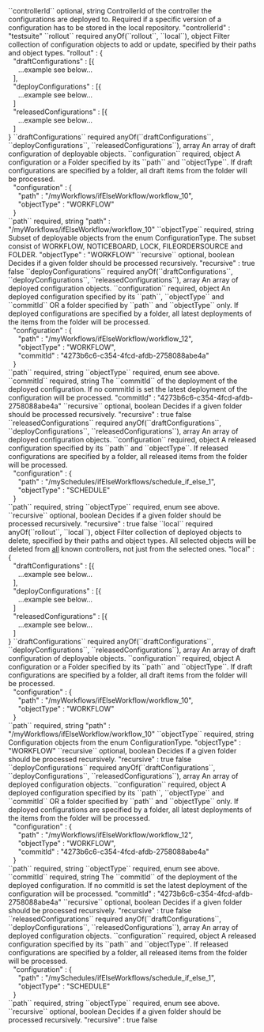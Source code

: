 <tr>
<td>``controllerId``</td>
<td>optional, string</td>
<td>ControllerId of the controller the configurations are deployed to. Required if a specific version of a configuration has to be stored in the local repository.</td>
<td> "controllerId" : "testsuite"</td>
<td></td>
</tr>
<tr>
<td>``rollout``</td>
<td>required anyOf(``rollout``, ``local``), object</td>
<td>Filter collection of configuration objects to add or update, specified by their paths and object types.</td>
<td>"rollout" : {
<div style="padding-left:10px;">"draftConfigurations" : [{</div>
<div style="padding-left:20px;">...example see below...</div>
<div style="padding-left:10px;">],</div>
<div style="padding-left:10px;">"deployConfigurations" : [{</div>
<div style="padding-left:20px;">...example see below...</div>
<div style="padding-left:10px;">]</div>
<div style="padding-left:10px;">"releasedConfigurations" : [{</div>
<div style="padding-left:20px;">...example see below...</div>
<div style="padding-left:10px;">]</div>
}</td>
<td></td>
</tr>
<tr>
<td style="padding-left:20px;">``draftConfigurations``</td>
<td>required anyOf(``draftConfigurations``, ``deployConfigurations``, ``releasedConfigurations``), array</td>
<td>An array of draft configuration of deployable objects.</td>
<td></td>
<td></td>
</tr>
<tr>
<td style="padding-left:40px;">``configuration``</td>
<td>required, object</td>
<td>A configuration or a Folder specified by its ``path`` and ``objectType``. If draft configurations are specified by a folder, all draft items from the folder will be processed.</td>
<td><div style="padding-left:10px;">"configuration" : {</div>
<div style="padding-left:20px;">"path" : "/myWorkflows/ifElseWorkflow/workflow_10",</div>
<div style="padding-left:20px;">"objectType" : "WORKFLOW"</div>
<div style="padding-left:10px;">}</div>
</td>
<td></td>
</tr>
<tr>
<td style="padding-left:60px;">``path``</td>
<td>required, string</td>
<td></td>
<td>"path" : "/myWorkflows/ifElseWorkflow/workflow_10"</td>
<td></td>
</tr>
<tr>
<td style="padding-left:60px;">``objectType``</td>
<td>required, string</td>
<td>Subset of deployable objects from the enum ConfigurationType. The subset consist of WORKFLOW, NOTICEBOARD, LOCK, FILEORDERSOURCE and FOLDER.</td>
<td>"objectType" : "WORKFLOW"</td>
<td></td>
</tr>
<tr>
<td style="padding-left:60px;">``recursive``</td>
<td>optional, boolean</td>
<td>Decides if a given folder should be processed recursively.</td>
<td>"recursive" : true</td>
<td>false</td>
</tr>
<tr>
<td style="padding-left:20px;">``deployConfigurations``</td>
<td>required anyOf(``draftConfigurations``, ``deployConfigurations``, ``releasedConfigurations``), array</td>
<td>An array of deployed configuration objects.</td>
<td></td>
<td></td>
</tr>
<tr>
<td style="padding-left:40px;">``configuration``</td>
<td>required, object</td>
<td>An deployed configuration specified by its ``path``, ``objectType`` and ``commitId`` OR a folder specified by ``path`` and ``objectType`` only. If deployed configurations are specified by a folder, all latest deployments of the items from the folder will be processed.</td>
<td><div style="padding-left:10px;">"configuration" : {</div>
<div style="padding-left:20px;">"path" : "/myWorkflows/ifElseWorkflow/workflow_12",</div>
<div style="padding-left:20px;">"objectType" : "WORKFLOW",</div>
<div style="padding-left:20px;">"commitId" : "4273b6c6-c354-4fcd-afdb-2758088abe4a"</div>
<div style="padding-left:10px;">}</div>
</td>
<td></td>
</tr>
<tr>
<td style="padding-left:60px;">``path``</td>
<td>required, string</td>
<td></td>
<td></td>
<td></td>
</tr>
<tr>
<td style="padding-left:60px;">``objectType``</td>
<td>required, enum</td>
<td>see above.</td>
<td></td>
<td></td>
</tr>
<tr>
<td style="padding-left:60px;">``commitId``</td>
<td>required, string</td>
<td>The ``commitId`` of the deployment of the deployed configuration. If no commitId is set the latest deployment of the configuration will be processed.</td>
<td>"commitId" : "4273b6c6-c354-4fcd-afdb-2758088abe4a"</td>
<td></td>
</tr>
<tr>
<td style="padding-left:60px;">``recursive``</td>
<td>optional, boolean</td>
<td>Decides if a given folder should be processed recursively.</td>
<td>"recursive" : true</td>
<td>false</td>
</tr>
<tr>
<td style="padding-left:20px;">``releasedConfigurations``</td>
<td>required anyOf(``draftConfigurations``, ``deployConfigurations``, ``releasedConfigurations``), array</td>
<td>An array of deployed configuration objects.</td>
<td></td>
<td></td>
</tr>
<tr>
<td style="padding-left:40px;">``configuration``</td>
<td>required, object</td>
<td>A released configuration specified by its ``path`` and ``objectType``. If released configurations are specified by a folder, all released items from the folder will be processed.</td>
<td><div style="padding-left:10px;">"configuration" : {</div>
<div style="padding-left:20px;">"path" : "/mySchedules/ifElseWorkflows/schedule_if_else_1",</div>
<div style="padding-left:20px;">"objectType" : "SCHEDULE"</div>
<div style="padding-left:10px;">}</div>
</td>
<td></td>
</tr>
<tr>
<td style="padding-left:60px;">``path``</td>
<td>required, string</td>
<td></td>
<td></td>
<td></td>
</tr>
<tr>
<td style="padding-left:60px;">``objectType``</td>
<td>required, enum</td>
<td>see above.</td>
<td></td>
<td></td>
</tr>
<tr>
<td style="padding-left:60px;">``recursive``</td>
<td>optional, boolean</td>
<td>Decides if a given folder should be processed recursively.</td>
<td>"recursive" : true</td>
<td>false</td>
</tr>
<tr>
<td>``local``</td>
<td>required anyOf(``rollout``, ``local``), object</td>
<td>Filter collection of deployed objects to delete, specified by their paths and object types. All selected objects will be deleted from <u>all</u> known controllers, not just from the selected ones.</td>
<td>"local" : {
<div style="padding-left:10px;">"draftConfigurations" : [{</div>
<div style="padding-left:20px;">...example see below...</div>
<div style="padding-left:10px;">],</div>
<div style="padding-left:10px;">"deployConfigurations" : [{</div>
<div style="padding-left:20px;">...example see below...</div>
<div style="padding-left:10px;">]</div>
<div style="padding-left:10px;">"releasedConfigurations" : [{</div>
<div style="padding-left:20px;">...example see below...</div>
<div style="padding-left:10px;">]</div>
}</td>
<td></td>
</tr>
<tr>
<td style="padding-left:20px;">``draftConfigurations``</td>
<td>required anyOf(``draftConfigurations``, ``deployConfigurations``, ``releasedConfigurations``), array</td>
<td>An array of draft configuration of deployable objects.</td>
<td></td>
<td></td>
</tr>
<tr>
<td style="padding-left:40px;">``configuration``</td>
<td>required, object</td>
<td>A configuration or a Folder specified by its ``path`` and ``objectType``. If draft configurations are specified by a folder, all draft items from the folder will be processed.</td>
<td><div style="padding-left:10px;">"configuration" : {</div>
<div style="padding-left:20px;">"path" : "/myWorkflows/ifElseWorkflow/workflow_10",</div>
<div style="padding-left:20px;">"objectType" : "WORKFLOW"</div>
<div style="padding-left:10px;">}</div>
</td>
<td></td>
</tr>
<tr>
<td style="padding-left:60px;">``path``</td>
<td>required, string</td>
<td></td>
<td>"path" : "/myWorkflows/ifElseWorkflow/workflow_10"</td>
<td></td>
</tr>
<tr>
<td style="padding-left:60px;">``objectType``</td>
<td>required, string</td>
<td>Configuration objects from the enum ConfigurationType.</td>
<td>"objectType" : "WORKFLOW"</td>
<td></td>
</tr>
<tr>
<td style="padding-left:60px;">``recursive``</td>
<td>optional, boolean</td>
<td>Decides if a given folder should be processed recursively.</td>
<td>"recursive" : true</td>
<td>false</td>
</tr>
<tr>
<td style="padding-left:20px;">``deployConfigurations``</td>
<td>required anyOf(``draftConfigurations``, ``deployConfigurations``, ``releasedConfigurations``), array</td>
<td>An array of deployed configuration objects.</td>
<td></td>
<td></td>
</tr>
<tr>
<td style="padding-left:40px;">``configuration``</td>
<td>required, object</td>
<td>A deployed configuration specified by its ``path``, ``objectType`` and ``commitId`` OR a folder specified by ``path`` and ``objectType`` only. If deployed configurations are specified by a folder, all latest deployments of the items from the folder will be processed.</td>
<td><div style="padding-left:10px;">"configuration" : {</div>
<div style="padding-left:20px;">"path" : "/myWorkflows/ifElseWorkflow/workflow_12",</div>
<div style="padding-left:20px;">"objectType" : "WORKFLOW",</div>
<div style="padding-left:20px;">"commitId" : "4273b6c6-c354-4fcd-afdb-2758088abe4a"</div>
<div style="padding-left:10px;">}</div>
</td>
<td></td>
</tr>
<tr>
<td style="padding-left:60px;">``path``</td>
<td>required, string</td>
<td></td>
<td></td>
<td></td>
</tr>
<tr>
<td style="padding-left:60px;">``objectType``</td>
<td>required, enum</td>
<td>see above.</td>
<td></td>
<td></td>
</tr>
<tr>
<td style="padding-left:60px;">``commitId``</td>
<td>required, string</td>
<td>The ``commitId`` of the deployment of the deployed configuration. If no commitId is set the latest deployment of the configuration will be processed.</td>
<td>"commitId" : "4273b6c6-c354-4fcd-afdb-2758088abe4a"</td>
<td></td>
</tr>
<tr>
<td style="padding-left:60px;">``recursive``</td>
<td>optional, boolean</td>
<td>Decides if a given folder should be processed recursively.</td>
<td>"recursive" : true</td>
<td>false</td>
</tr>
<tr>
<td style="padding-left:20px;">``releasedConfigurations``</td>
<td>required anyOf(``draftConfigurations``, ``deployConfigurations``, ``releasedConfigurations``), array</td>
<td>An array of deployed configuration objects.</td>
<td></td>
<td></td>
</tr>
<tr>
<td style="padding-left:40px;">``configuration``</td>
<td>required, object</td>
<td>A released configuration specified by its ``path`` and ``objectType``. If released configurations are specified by a folder, all released items from the folder will be processed.</td>
<td><div style="padding-left:10px;">"configuration" : {</div>
<div style="padding-left:20px;">"path" : "/mySchedules/ifElseWorkflows/schedule_if_else_1",</div>
<div style="padding-left:20px;">"objectType" : "SCHEDULE"</div>
<div style="padding-left:10px;">}</div>
</td>
<td></td>
</tr>
<tr>
<td style="padding-left:60px;">``path``</td>
<td>required, string</td>
<td></td>
<td></td>
<td></td>
</tr>
<tr>
<td style="padding-left:60px;">``objectType``</td>
<td>required, enum</td>
<td>see above.</td>
<td></td>
<td></td>
</tr>
<tr>
<td style="padding-left:60px;">``recursive``</td>
<td>optional, boolean</td>
<td>Decides if a given folder should be processed recursively.</td>
<td>"recursive" : true</td>
<td>false</td>
</tr>